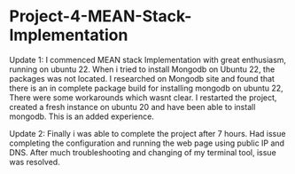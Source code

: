 # Project-4-MEAN-Stack-Implementation

Update 1:
I commenced MEAN stack Implementation with great enthusiasm, running on ubuntu 22. When i tried to install Mongodb on Ubuntu 22, the packages was not located. I researched on Mongodb site and found that there is an in complete package build for installing mongodb on ubuntu 22, There were some workarounds which wasnt clear. I restarted the project, created a fresh instance on ubuntu 20 and have been able to install mongodb. This is an added experience. 

Update 2:
Finally i was able to complete the project after 7 hours. Had issue completing the configuration and running the web page using public IP and DNS. After much troubleshooting and changing of my terminal tool, issue was resolved.